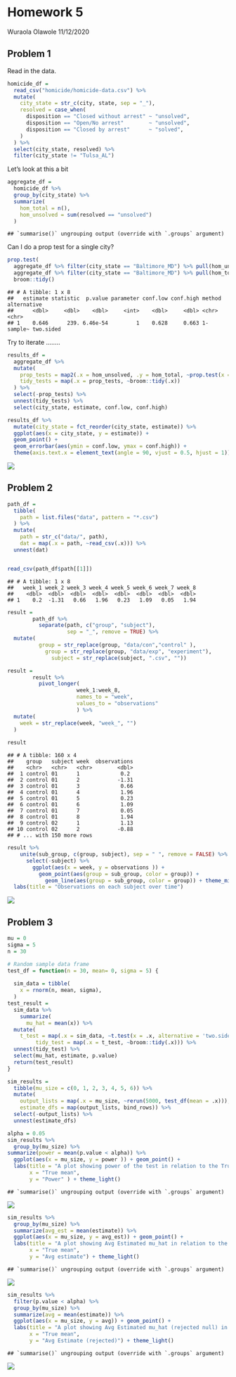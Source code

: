 Homework 5
================
Wuraola Olawole
11/12/2020

## Problem 1

Read in the data.

``` r
homicide_df = 
  read_csv("homicide/homicide-data.csv") %>% 
  mutate(
    city_state = str_c(city, state, sep = "_"),
    resolved = case_when(
      disposition == "Closed without arrest" ~ "unsolved",
      disposition == "Open/No arrest"        ~ "unsolved",
      disposition == "Closed by arrest"      ~ "solved",
    )
  ) %>% 
  select(city_state, resolved) %>% 
  filter(city_state != "Tulsa_AL")
```

Let’s look at this a bit

``` r
aggregate_df = 
  homicide_df %>% 
  group_by(city_state) %>% 
  summarize(
    hom_total = n(),
    hom_unsolved = sum(resolved == "unsolved")
  )
```

    ## `summarise()` ungrouping output (override with `.groups` argument)

Can I do a prop test for a single city?

``` r
prop.test(
  aggregate_df %>% filter(city_state == "Baltimore_MD") %>% pull(hom_unsolved), 
  aggregate_df %>% filter(city_state == "Baltimore_MD") %>% pull(hom_total)) %>% 
  broom::tidy()
```

    ## # A tibble: 1 x 8
    ##   estimate statistic  p.value parameter conf.low conf.high method    alternative
    ##      <dbl>     <dbl>    <dbl>     <int>    <dbl>     <dbl> <chr>     <chr>      
    ## 1    0.646      239. 6.46e-54         1    0.628     0.663 1-sample~ two.sided

Try to iterate ……..

``` r
results_df = 
  aggregate_df %>% 
  mutate(
    prop_tests = map2(.x = hom_unsolved, .y = hom_total, ~prop.test(x = .x, n = .y)),
    tidy_tests = map(.x = prop_tests, ~broom::tidy(.x))
  ) %>% 
  select(-prop_tests) %>% 
  unnest(tidy_tests) %>% 
  select(city_state, estimate, conf.low, conf.high)
```

``` r
results_df %>% 
  mutate(city_state = fct_reorder(city_state, estimate)) %>% 
  ggplot(aes(x = city_state, y = estimate)) +
  geom_point() + 
  geom_errorbar(aes(ymin = conf.low, ymax = conf.high)) + 
  theme(axis.text.x = element_text(angle = 90, vjust = 0.5, hjust = 1))
```

![](p8105_wo2179_HW5_files/figure-gfm/unnamed-chunk-5-1.png)<!-- -->

## Problem 2

``` r
path_df = 
  tibble(
    path = list.files("data", pattern = "*.csv")
  ) %>% 
  mutate(
    path = str_c("data/", path),
    dat = map(.x = path, ~read_csv(.x))) %>%
  unnest(dat)


read_csv(path_df$path[[1]])
```

    ## # A tibble: 1 x 8
    ##   week_1 week_2 week_3 week_4 week_5 week_6 week_7 week_8
    ##    <dbl>  <dbl>  <dbl>  <dbl>  <dbl>  <dbl>  <dbl>  <dbl>
    ## 1    0.2  -1.31   0.66   1.96   0.23   1.09   0.05   1.94

``` r
result =
        path_df %>%
          separate(path, c("group", "subject"), 
                   sep = "_", remove = TRUE) %>%
  mutate(
          group = str_replace(group, "data/con","control" ),
            group = str_replace(group, "data/exp", "experiment"),
              subject = str_replace(subject, ".csv", ""))
```

``` r
result =
        result %>%
          pivot_longer(
                      week_1:week_8,
                      names_to = "week",
                      values_to = "observations"
                      ) %>%
  mutate(
    week = str_replace(week, "week_", "")
  )
  
result          
```

    ## # A tibble: 160 x 4
    ##    group   subject week  observations
    ##    <chr>   <chr>   <chr>        <dbl>
    ##  1 control 01      1             0.2 
    ##  2 control 01      2            -1.31
    ##  3 control 01      3             0.66
    ##  4 control 01      4             1.96
    ##  5 control 01      5             0.23
    ##  6 control 01      6             1.09
    ##  7 control 01      7             0.05
    ##  8 control 01      8             1.94
    ##  9 control 02      1             1.13
    ## 10 control 02      2            -0.88
    ## # ... with 150 more rows

``` r
result %>%
    unite(sub_group, c(group, subject), sep = " ", remove = FALSE) %>%
      select(-subject) %>%
        ggplot(aes(x = week, y = observations )) +
          geom_point(aes(group = sub_group, color = group)) +
            geom_line(aes(group = sub_group, color = group)) + theme_minimal() +
  labs(title = "Observations on each subject over time")
```

![](p8105_wo2179_HW5_files/figure-gfm/unnamed-chunk-9-1.png)<!-- -->

## Problem 3

``` r
mu = 0
sigma = 5
n = 30

# Random sample data frame
test_df = function(n = 30, mean= 0, sigma = 5) {
  
  sim_data = tibble(
    x = rnorm(n, mean, sigma),
  )
test_result =
  sim_data %>% 
    summarize(
      mu_hat = mean(x)) %>%
  mutate(
    t_test = map(.x = sim_data, ~t.test(x = .x, alternative = 'two.sided', mu =0, paired = FALSE, conf.level = 0.95)),
         tidy_test = map(.x = t_test, ~broom::tidy(.x))) %>%
  unnest(tidy_test) %>%
  select(mu_hat, estimate, p.value)
  return(test_result)
}
```

``` r
sim_results = 
  tibble(mu_size = c(0, 1, 2, 3, 4, 5, 6)) %>% 
  mutate(
    output_lists = map(.x = mu_size, ~rerun(5000, test_df(mean = .x))),
    estimate_dfs = map(output_lists, bind_rows)) %>% 
  select(-output_lists) %>% 
  unnest(estimate_dfs)
```

``` r
alpha = 0.05
sim_results %>%
  group_by(mu_size) %>%
summarize(power = mean(p.value < alpha)) %>%
  ggplot(aes(x = mu_size, y = power )) + geom_point() +
  labs(title = "A plot showing power of the test in relation to the True mean",
       x = "True mean", 
       y = "Power" ) + theme_light()
```

    ## `summarise()` ungrouping output (override with `.groups` argument)

![](p8105_wo2179_HW5_files/figure-gfm/unnamed-chunk-12-1.png)<!-- -->

``` r
sim_results %>%
  group_by(mu_size) %>%
  summarize(avg_est = mean(estimate)) %>%
  ggplot(aes(x = mu_size, y = avg_est)) + geom_point() +
  labs(title = "A plot showing Avg Estimated mu_hat in relation to the True mean",
       x = "True mean",
       y = "Avg estimate") + theme_light()
```

    ## `summarise()` ungrouping output (override with `.groups` argument)

![](p8105_wo2179_HW5_files/figure-gfm/unnamed-chunk-13-1.png)<!-- -->

``` r
sim_results %>%
  filter(p.value < alpha) %>%
  group_by(mu_size) %>%
  summarize(avg = mean(estimate)) %>%
  ggplot(aes(x = mu_size, y = avg)) + geom_point() +
  labs(title = "A plot showing Avg Estimated mu_hat (rejected null) in relation to the True mean",
       x = "True mean",
       y = "Avg Estimate (rejected)") + theme_light()
```

    ## `summarise()` ungrouping output (override with `.groups` argument)

![](p8105_wo2179_HW5_files/figure-gfm/unnamed-chunk-13-2.png)<!-- -->

